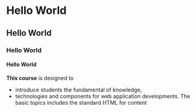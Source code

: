 # Hello World
## Hello World
### Hello World
#### Hello World

**This course** is designed to 
- introduce students the fundamental of knowledge,
-  technologies and components for web application developments. The basic topics includes the standard HTML for content 
